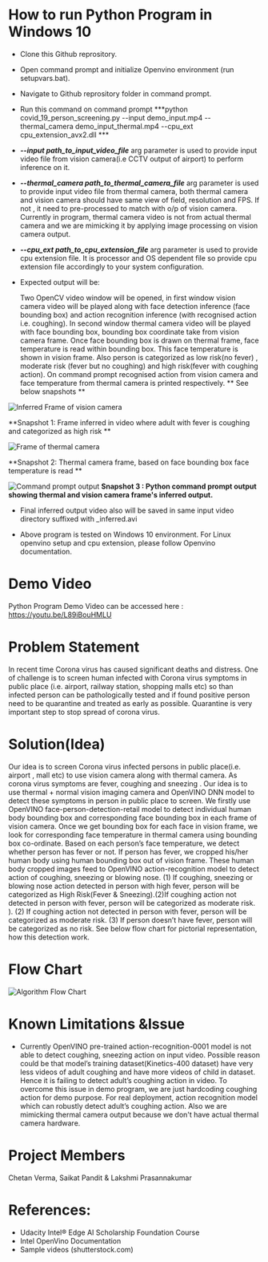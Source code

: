 # How to run Python Program in Windows 10

 - Clone this Github reprository.
 - Open command prompt and initialize Openvino environment (run
   setupvars.bat).
 - Navigate to Github reprository folder in command prompt.
  - Run this command on command prompt ***python covid_19_person_screening.py --input demo_input.mp4  --thermal_camera demo_input_thermal.mp4  --cpu_ext cpu_extension_avx2.dll ***
 - ***--input path_to_input_video_file*** arg parameter is used to provide input video file from vision camera(i.e CCTV output of  airport) to perform inference on it.
 - ***--thermal_camera path_to_thermal_camera_file*** arg parameter is used to provide input video file from thermal camera, both thermal camera  and vision camera should have same view of field, resolution and FPS. If not , it need to pre-processed to match with o/p of vision camera.  Currently in program, thermal camera video is not from actual thermal camera and we are mimicking it by applying image processing on vision camera output.   
 - ***--cpu_ext path_to_cpu_extension_file*** arg parameter is used to provide cpu extension file. It is processor and OS dependent file so provide cpu extension file accordingly to your system configuration. 
 - Expected output will be:

   Two OpenCV video window will be opened, in first window vision camera video will be played along with face detection inference (face bounding box) and action recognition inference (with recognised action i.e. coughing). In second window thermal camera video will be played with face bounding box, bounding box coordinate take from vision camera frame. Once face bounding box is drawn on thermal frame, face temperature is read within bounding box. This face temperature is shown in vision frame. Also person is categorized as low risk(no fever) , moderate risk (fever but no coughing) and high risk(fever with coughing action). 
On command prompt recognised action from vision camera and face temperature from thermal camera is printed respectively. ** See  below snapshots **

![Inferred Frame of vision camera](https://github.com/chetancyber24/OpenVINO_COVID_19_Person_Screening/blob/master/output_screenshot/screenshot2.jpg)

**Snapshot 1: Frame inferred in video where adult with fever is coughing and categorized as high risk **

![Frame of thermal camera](https://github.com/chetancyber24/OpenVINO_COVID_19_Person_Screening/blob/master/output_screenshot/screenshot3.jpg)

**Snapshot 2: Thermal camera frame, based on face bounding box face temperature is read  **

![Command prompt output](https://github.com/chetancyber24/OpenVINO_COVID_19_Person_Screening/blob/master/output_screenshot/screenshot1.jpg)
 **Snapshot 3 : Python command prompt output showing thermal and vision camera frame's inferred output.**

 - Final inferred output video also will be saved in same input video directory suffixed with _inferred.avi

 - Above program is tested on Windows 10 environment. For Linux openvino
   setup  and cpu extension, please follow Openvino documentation.




# Demo Video
Python Program Demo Video can be accessed here : https://youtu.be/L89iBouHMLU

 


# Problem Statement

In recent time Corona virus has caused significant deaths and distress.  One of challenge is to screen human infected with Corona virus symptoms in public place (i.e. airport, railway station, shopping malls etc) so than infected person can be pathologically tested and if found positive person need to be quarantine and treated as early as possible. Quarantine is very important step to stop spread of corona virus.



# Solution(Idea)

Our idea is to screen Corona virus infected persons in public place(i.e. airport , mall etc) to use vision camera along with thermal camera. As corona virus symptoms are fever, coughing and sneezing . Our idea is to use thermal + normal vision imaging camera and OpenVINO DNN model  to detect these symptoms in person in public place to screen. We firstly use OpenVINO face-person-detection-retail model to detect individual human body bounding box and corresponding face bounding box in each frame of vision camera. Once we get bounding box for each face in vision frame, we look for corresponding face temperature in thermal camera using bounding box co-ordinate. Based on each person’s face temperature, we detect whether person has fever or not. If person has fever, we cropped his/her human body using human bounding box out of vision frame. These human body cropped images feed to OpenVINO action-recognition model to detect action of coughing, sneezing or blowing nose. (1) If coughing, sneezing or blowing nose action detected in person with high fever, person will be categorized as High Risk(Fever & Sneezing).(2)If coughing action not detected in person with fever, person will be categorized as moderate risk. ). (2) If coughing action not detected in person with fever, person will be categorized as moderate risk. (3) If person doesn’t have fever, person will be categorized as no risk.
 See below flow chart for pictorial representation, how this detection work.




# Flow Chart
![Algorithm Flow Chart](https://github.com/chetancyber24/OpenVINO_COVID_19_Person_Screening/blob/master/output_screenshot/flow_chart.jpg)







# Known Limitations &Issue

 -  Currently OpenVINO pre-trained action-recognition-0001 model is not able to detect coughing, sneezing action on input video. Possible reason could be that model’s training dataset(Kinetics-400 dataset) have very less videos of adult coughing and have more videos of child in dataset. Hence it is failing to detect adult’s coughing action in video. To overcome this issue in demo program, we are just hardcoding coughing action for demo purpose. For real deployment, action recognition model which can robustly detect adult’s coughing action. Also we are mimicking thermal camera output because we don't have actual thermal camera hardware.
  




# Project Members
Chetan Verma, Saikat Pandit & Lakshmi Prasannakumar 

# References:

 - Udacity Intel® Edge AI Scholarship Foundation Course
 - Intel OpenVino Documentation
 - Sample videos (shutterstock.com)




